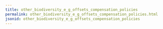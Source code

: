 ```yaml
---
title: other_biodiversity_e_g_offsets_compensation_policies
permalink: other_biodiversity_e_g_offsets_compensation_policies.html
jsonid: other_biodiversity_e_g_offsets_compensation_policies
---
```

